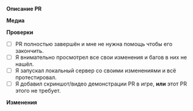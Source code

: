 <!-- ЭТО ШАБЛОН ВАШЕГО PULL REQUEST. Текст между стрелками - это комментарии - они не будут видны в PR. --> 

 **Описание PR**
 <!-- Ниже опишите ваш Pull Request. Что он изменяет? На что еще это может повлиять? Постарайтесь описать все внесённые вами изменения! --> 

 **Медиа** 
 <!-- Если приемлемо, добавьте скриншоты для демонстрации вашего PR. Если ваш PR представляет собой визуальное изменение, добавьте 
 скриншоты, иначе он может быть закрыт. --> 

 **Проверки** 
 <!-- Выполнение всех следующих действий, если это приемлемо для вида изменений сильно ускорит разбор вашего PR --> 
 - [ ] PR полностью завершён и мне не нужна помощь чтобы его закончить. 
 - [ ] Я внимательно просмотрел все свои изменения и багов в них не нашёл. 
 - [ ] Я запускал локальный сервер со своими изменениями и всё протестировал. 
 - [ ] Я добавил скриншот/видео демонстрации PR в игре, **или** этот PR этого не требует. 

 **Изменения** 
 <!-- 
 Здесь вы можете написать список изменений, который будет автоматически добавлен в игру, когда ваш PR будет принят. 
  
 В журнал изменений следует помещать только то, что действительно важно игрокам. 
  
 В списке изменений тип значка не является часть предложения, поэтому явно указывайте - Добавлен, Удалён, Изменён. 
 плохо: - add: Новый инструмент для инженеров 
 хорошо: - add: Добавлен новый инструмент для инженеров 
  
 Вы можете указать своё имя после символа :cl: именно оно будет отображаться в журнале изменений (иначе будет использоваться ваше имя на GitHub) 
 Например: :cl: Ian 
  
пример:

 :cl: 
 - add: Добавлено веселье! 
 - remove: Убрано веселье! 
 - tweak: Изменено веселье! 
 - fix: Исправлено веселье!

—>

:cl: